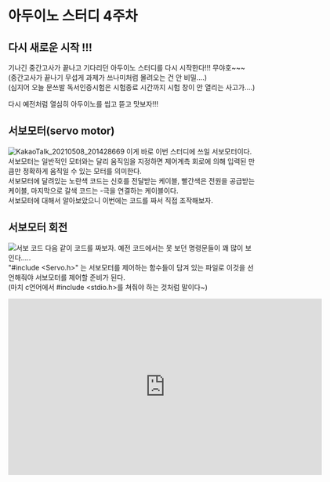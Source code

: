 아두이노 스터디 4주차
=========
다시 새로운 시작 !!!
--------
기나긴 중간고사가 끝나고 기다리던 아두이노 스터디를 다시 시작한다!!! 무야호~~~                         
(중간고사가 끝나기 무섭게 과제가 쓰나미처럼 몰려오는 건 안 비밀....)                      
(심지어 오늘 문쓰발 독서인증시험은 시험종료 시간까지 시험 창이 안 열리는 사고가....)                         
                        
다시 예전처럼 열심히 아두이노를 씹고 뜯고 맛보자!!!                         
                           
서보모터(servo motor)
-------
![KakaoTalk_20210508_201428669](https://user-images.githubusercontent.com/81175672/117537431-c0415c00-b03b-11eb-8ac8-42d1a0fca33d.jpg)
이게 바로 이번 스터디에 쓰일 서보모터이다. 서보모터는 일반적인 모터와는 달리 움직임을 지정하면 제어계측 회로에 의해 입력된 만큼만 정확하게 움직일 수 있는 모터를 의미한다.                
서보모터에 달려있는 노란색 코드는 신호를 전달받는 케이블, 빨간색은 전원을 공급받는 케이블, 마지막으로 갈색 코드는 -극을 연결하는 케이블이다.               
서보모터에 대해서 알아보았으니 이번에는 코드를 짜서 직접 조작해보자.                    

서보모터 회전
--------
![서보 코드](https://user-images.githubusercontent.com/81175672/117537560-d8fe4180-b03c-11eb-9612-121f1fe52ce2.JPG)
다음 같이 코드를 짜보자. 예전 코드에서는 못 보던 명령문들이 꽤 많이 보인다.....                     
"#include <Servo.h>" 는 서보모터를 제어하는 함수들이 담겨 있는 파일로 이것을 선언해줘야 서보모터를 제어할 준비가 된다.                          
(마치 c언어에서 #include <stdio.h>를 쳐줘야 하는 것처럼 말이다~)                           


<iframe width="640" height="360" src="https://youtu.be/gcc7-6DqGbI" frameborder="0" gesture="media" allowfullscreen=""></iframe>



